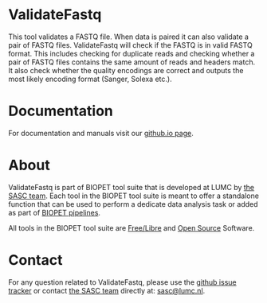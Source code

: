 # ValidateFastq


This tool validates a FASTQ file. When data is paired it can
also validate a pair of FASTQ files.
ValidateFastq will check if the FASTQ is in valid FASTQ format.
This includes checking for duplicate reads and checking whether
a pair of FASTQ files contains the same amount of reads and headers match.
It also check whether the quality encodings are correct and outputs
the most likely encoding format (Sanger, Solexa etc.).
    

# Documentation

For documentation and manuals visit our [github.io page](https://biopet.github.io/validatefastq).

# About


ValidateFastq is part of BIOPET tool suite that is developed at LUMC by [the SASC team](http://sasc.lumc.nl/).
Each tool in the BIOPET tool suite is meant to offer a standalone function that can be used to perform a
dedicate data analysis task or added as part of [BIOPET pipelines](http://biopet-docs.readthedocs.io/en/latest/).

All tools in the BIOPET tool suite are [Free/Libre](https://www.gnu.org/philosophy/free-sw.html) and
[Open Source](https://opensource.org/osd) Software.
    

# Contact


<p>
  <!-- Obscure e-mail address for spammers -->
For any question related to ValidateFastq, please use the
<a href='https://github.com/biopet/validatefastq/issues'>github issue tracker</a>
or contact
 <a href='http://sasc.lumc.nl/'>the SASC team</a> directly at: <a href='&#109;&#97;&#105;&#108;&#116;&#111;&#58;&#115;&#97;&#115;&#99;&#64;&#108;&#117;&#109;&#99;&#46;&#110;&#108;'>
&#115;&#97;&#115;&#99;&#64;&#108;&#117;&#109;&#99;&#46;&#110;&#108;</a>.
</p>

     

